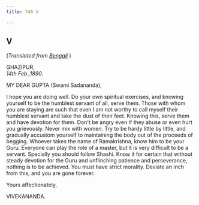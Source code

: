 ```yaml
---
title: 746 V

---
```

  



## V

(*Translated from [Bengali](b6032e7005.pdf)* )

GHAZIPUR,  
*14th Feb*.*,1890*.

MY DEAR GUPTA (Swami Sadananda),

I hope you are doing well. Do your own spiritual exercises, and knowing
yourself to be the humblest servant of all, serve them. Those with whom
you are staying are such that even I am not worthy to call myself their
humblest servant and take the dust of their feet. Knowing this, serve
them and have devotion for them. Don't be angry even if they abuse or
even hurt you grievously. Never mix with women. Try to be hardy little
by little, and gradually accustom yourself to maintaining the body out
of the proceeds of begging. Whoever takes the name of Ramakrishna, know
him to be your Guru. Everyone can play the role of a master, but it is
very difficult to be a servant. Specially you should follow Shashi. Know
it for certain that without steady devotion for the Guru and unflinching
patience and perseverance, nothing is to be achieved. You must have
strict morality. Deviate an inch from this, and you are gone forever.

Yours affectionately,

VIVEKANANDA.